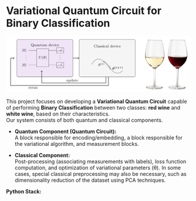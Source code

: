 # Variational Quantum Circuit for Binary Classification  

![Quantum Circuit and Graph](variational_circtuit_system.png)  

This project focuses on developing a **Variational Quantum Circuit** capable of performing **Binary Classification** between two classes: **red wine** and **white wine**, based on their characteristics.  
Our system consists of both quantum and classical components.  

- **Quantum Component (Quantum Circuit):**  
  A block responsible for encoding/embedding, a block responsible for the variational algorithm, and measurement blocks.  

- **Classical Component:**  
  Post-processing (associating measurements with labels), loss function computation, and optimization of variational parameters (θ). In some cases, special classical preprocessing may also be necessary, such as dimensionality reduction of the dataset using PCA techniques.  

**Python Stack:**  
